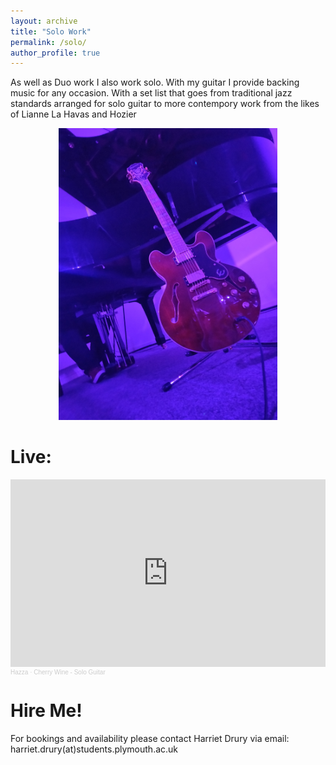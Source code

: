 ```yaml
---
layout: archive
title: "Solo Work"
permalink: /solo/
author_profile: true
---
```

As well as Duo work I also work solo. With my guitar I provide backing music for any occasion. With a set list that goes from traditional jazz standards arranged for solo guitar to more contempory work from the likes of Lianne La Havas and Hozier
<p align="center">
  <img src="/images/solo.jpg" width=350 title="Solo">
</p>

Live:
======

<iframe width="100%" height="300" scrolling="no" frameborder="no" allow="autoplay" src="https://w.soundcloud.com/player/?url=https%3A//api.soundcloud.com/tracks/725345806&color=%23ff5500&auto_play=false&hide_related=false&show_comments=true&show_user=true&show_reposts=false&show_teaser=true&visual=true"></iframe><div style="font-size: 10px; color: #cccccc;line-break: anywhere;word-break: normal;overflow: hidden;white-space: nowrap;text-overflow: ellipsis; font-family: Interstate,Lucida Grande,Lucida Sans Unicode,Lucida Sans,Garuda,Verdana,Tahoma,sans-serif;font-weight: 100;"><a href="https://soundcloud.com/harriet-drury-1" title="Hazza" target="_blank" style="color: #cccccc; text-decoration: none;">Hazza</a> · <a href="https://soundcloud.com/harriet-drury-1/cherry-wine-solo-guitar-mp3" title="Cherry Wine - Solo Guitar" target="_blank" style="color: #cccccc; text-decoration: none;">Cherry Wine - Solo Guitar</a></div>

Hire Me!
======

For bookings and availability please contact Harriet Drury via email: harriet.drury(at)students.plymouth.ac.uk
